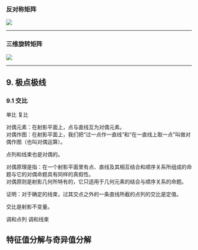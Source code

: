 ### 反对称矩阵
![](/img/fandui.png)

***

### 三维旋转矩阵
![](/img/rota.jpg)
***
## 9. 极点极线

### 9.1 交比
单比
复比

对偶元素：在射影平面上，点与直线互为对偶元素。
<br> 对偶作图：在射影平面上，我们把“过一点作一直线”和“在一直线上取一点”叫做对偶作图（也叫对偶运算）。

点列和线束也是对偶的。

对偶原理是指：在一个射影平面里有点、直线及其相互结合和顺序关系所组成的命题与它的对偶命题具有同样的真假性。
<br> 对偶原则是射影几何所特有的，它只适用于几何元素的结合与顺序关系的命题。

证明：对于确定的线束，过其交点之外的一条直线所截的点列的交比是定值。

交比是射影不变量。

调和点列
调和线束

## 特征值分解与奇异值分解

